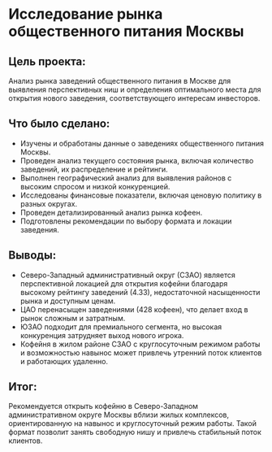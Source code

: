 # Исследование рынка общественного питания Москвы

## Цель проекта: 
Анализ рынка заведений общественного питания в Москве для выявления перспективных ниш и определения оптимального места для открытия нового заведения, соответствующего интересам инвесторов.

## Что было сделано:
- Изучены и обработаны данные о заведениях общественного питания Москвы.
- Проведен анализ текущего состояния рынка, включая количество заведений, их распределение и рейтинги.
- Выполнен географический анализ для выявления районов с высоким спросом и низкой конкуренцией.
- Исследованы финансовые показатели, включая ценовую политику в разных округах.
- Проведен детализированный анализ рынка кофеен.
- Подготовлены рекомендации по выбору формата и локации заведения.

## Выводы:
- Северо-Западный административный округ (СЗАО) является перспективной локацией для открытия кофейни благодаря высокому рейтингу заведений (4.33), недостаточной насыщенности рынка и доступным ценам.
- ЦАО перенасыщен заведениями (428 кофеен), что делает вход в рынок сложным и затратным.
- ЮЗАО подходит для премиального сегмента, но высокая конкуренция затрудняет выход нового игрока.
- Кофейня в жилом районе СЗАО с круглосуточным режимом работы и возможностью навынос может привлечь утренний поток клиентов и работающих удаленно.
  
## Итог:
Рекомендуется открыть кофейню в Северо-Западном административном округе Москвы вблизи жилых комплексов, ориентированную на навынос и круглосуточный режим работы. Такой формат позволит занять свободную нишу и привлечь стабильный поток клиентов.
